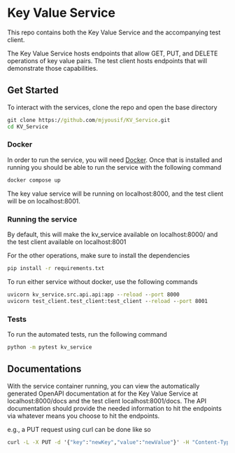 # Key Value Service

This repo contains both the Key Value Service and the accompanying test client.

The Key Value Service hosts endpoints that allow GET, PUT, and DELETE operations of key value pairs. The test client hosts endpoints that will demonstrate those capabilities.

## Get Started

To interact with the services, clone the repo and open the base directory

```cmd
git clone https://github.com/mjyousif/KV_Service.git
cd KV_Service
```

### Docker

In order to run the service, you will need [Docker](https://www.docker.com/). Once that is installed and running you should be able to run the service with the following command

```cmd
docker compose up
```

The key value service will be running on localhost:8000, and the test client will be on localhost:8001.

### Running the service

By default, this will make the kv_service available on localhost:8000/ and the test client available on localhost:8001

For the other operations, make sure to install the dependencies

```cmd
pip install -r requirements.txt
```

To run either service without docker, use the following commands

```cmd
uvicorn kv_service.src.api.api:app --reload --port 8000
uvicorn test_client.test_client:test_client --reload --port 8001
```

### Tests

To run the automated tests, run the following command

```cmd
python -m pytest kv_service
```

## Documentations

With the service container running, you can view the automatically generated OpenAPI documentation at for the Key Value Service at localhost:8000/docs and the test client localhost:8001/docs. The API documentation should provide the needed information to hit the endpoints via whatever means you choose to hit the endpoints.

e.g., a PUT request using curl can be done like so

```cmd
curl -L -X PUT -d '{"key":"newKey","value":"newValue"}' -H "Content-Type: application/json" http://localhost:8000/pairs 
```
